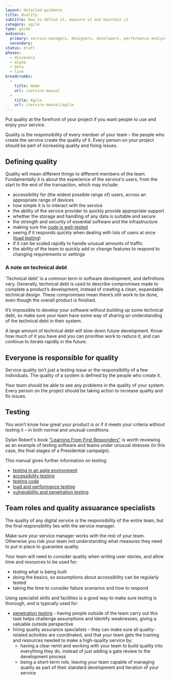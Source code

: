 ```yaml
---
layout: detailed-guidance
title: Quality
subtitle: How to define it, measure it and maintain it
category: agile
type: guide
audience:
  primary: service-managers, designers, developers, performance-analysts, user-researchers, content-designers
  secondary:
status: draft
phases:
  - discovery
  - alpha
  - beta
  - live
breadcrumbs:
  -
    title: Home
    url: /service-manual
  -
    title: Agile
    url: /service-manual/agile
---
```


Put quality at the forefront of your project if you want people to use and enjoy your service.

Quality is the responsibility of every member of your team – the people who create the service create the quality of it. Every person on your project should be part of increasing quality and fixing issues.

## Defining quality

Quality will mean different things to different members of the team. Fundamentally it is about the experience of the service's users, from the start to the end of the transaction, which may include:

* accessibility for (the widest possible range of) users, across an appropriate range of devices
* how simple it is to interact with the service
* the ability of the service provider to quickly provide appropriate support
* whether the storage and handling of any data is suitable and secure
* the strength and security of essential software and the infrastructure
* making sure the [code is well-tested](/service-manual/making-software/code-testing.html)
* seeing if it responds quickly when dealing with lots of users at once ([load testing](/service-manual/operations/load-and-performance-testing.html))
* if it can be scaled rapidly to handle unusual amounts of traffic
* the ability of the team to quickly add or change features to respond to changing requirements or settings

### A note on technical debt

‘Technical debt’ is a common term in software development, and definitions vary. Generally, technical debt is used to describe compromises made to complete a product’s development, instead of creating a clean, expandable technical design.
These compromises mean there’s still work to be done, even though the overall product is finished.

It’s impossible to develop your software without building up some technical debt, so make sure your team have some way of sharing an understanding of the technical debt in their system.

A large amount of technical debt will slow down future development.  Know how much of it you have and you can prioritise work to reduce it, and can continue to iterate rapidly in the future.

## Everyone is responsible for quality

Service quality isn’t just a testing issue or the responsibility of a few individuals. The quality of a system is defined by the people who create it. 

Your team should be able to see any problems in the quality of your system. Every person on the project should be taking action to increase quality and fix issues.

## Testing

You won’t know how great your product is or if it meets your criteria without testing it – in both normal and unusual conditions.

Dylan Robert's book ["Learning From First Responders"](http://oreil.ly/163ybtz) is worth reviewing as an example of testing software and teams under unusual stresses (in this case, the final stages of a Presidential campaign).

This manual gives further information on testing:

* [testing in an agile environment](https://www.gov.uk/service-manual/making-software/testing-in-agile.html)
* [accessibility testing](https://www.gov.uk/service-manual/making-software/accessibility-testing.html)
* [testing code](https://www.gov.uk/service-manual/making-software/code-testing.html)
* [load and performance testing](https://www.gov.uk/service-manual/operations/load-and-performance-testing.html)
* [vulnerability and penetration testing](https://www.gov.uk/service-manual/operations/penetration-testing.html)

## Team roles and quality assuarance specialists

The quality of any digital service is the responsibility of the entire team, but the final responsibility lies with the service manager.

Make sure your service manager works with the rest of your team. Otherwise you risk your team not understanding what measures they need to put in place to guarantee quality.

Your team will need to consider quality when writing user stories, and allow time and resources to be used for:

* testing what is being built
* doing the basics, so assumptions about accessibility can be regularly tested
* taking the time to consider failure scenarios and how to respond

Using specialist skills and facilities is a good way to make sure testing is thorough, and is typically used for:

* [penetration testing](https://www.gov.uk/service-manual/operations/penetration-testing.html) - having people outside of the team carry out this task helps challenge assumptions and identify weaknesses, giving a valuable outside perspective
* hiring quality assurance specialists – they can make sure all quality-related activities are coordinated, and that your team gets the training and resources needed to make a high-quality service by:
    * having a clear remit and working with your team to build quality into everything they do, instead of just adding a gate review to the development process
    * being a short-term role, leaving your team capable of managing quality as part of their standard development and iteration of your service

